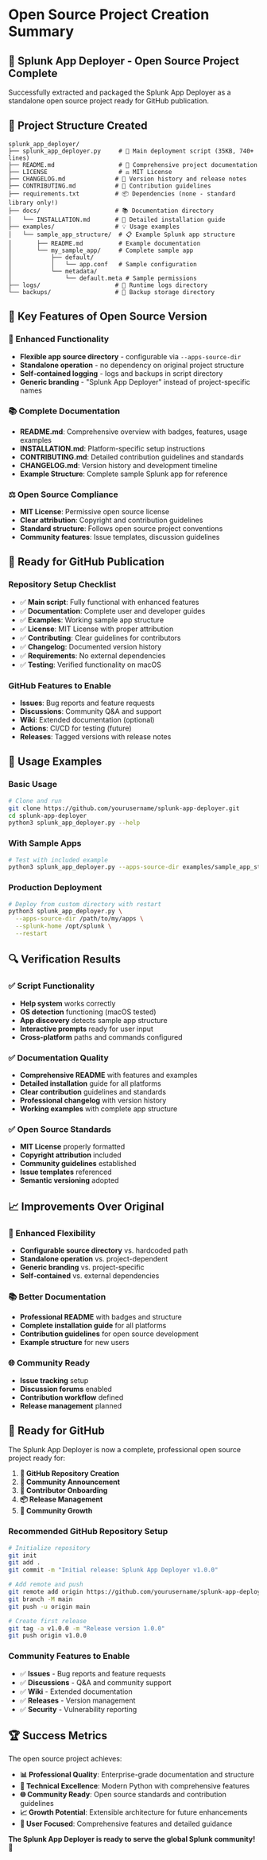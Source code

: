 # Open Source Project Creation Summary

## 🎉 **Splunk App Deployer - Open Source Project Complete**

Successfully extracted and packaged the Splunk App Deployer as a standalone open source project ready for GitHub publication.

## 📁 **Project Structure Created**

```
splunk_app_deployer/
├── splunk_app_deployer.py     # 🐍 Main deployment script (35KB, 740+ lines)
├── README.md                  # 📖 Comprehensive project documentation
├── LICENSE                    # ⚖️ MIT License
├── CHANGELOG.md              # 📝 Version history and release notes
├── CONTRIBUTING.md           # 🤝 Contribution guidelines
├── requirements.txt          # 📦 Dependencies (none - standard library only!)
├── docs/                     # 📚 Documentation directory
│   └── INSTALLATION.md       # 🚀 Detailed installation guide
├── examples/                 # 💡 Usage examples
│   └── sample_app_structure/  # 📋 Example Splunk app structure
│       ├── README.md          # Example documentation
│       └── my_sample_app/     # Complete sample app
│           ├── default/
│           │   └── app.conf   # Sample configuration
│           └── metadata/
│               └── default.meta # Sample permissions
├── logs/                     # 📝 Runtime logs directory
└── backups/                  # 💾 Backup storage directory
```

## 🌟 **Key Features of Open Source Version**

### **🔧 Enhanced Functionality**
- **Flexible app source directory** - configurable via `--apps-source-dir`
- **Standalone operation** - no dependency on original project structure
- **Self-contained logging** - logs and backups in script directory
- **Generic branding** - "Splunk App Deployer" instead of project-specific names

### **📚 Complete Documentation**
- **README.md**: Comprehensive overview with badges, features, usage examples
- **INSTALLATION.md**: Platform-specific setup instructions
- **CONTRIBUTING.md**: Detailed contribution guidelines and standards
- **CHANGELOG.md**: Version history and development timeline
- **Example Structure**: Complete sample Splunk app for reference

### **⚖️ Open Source Compliance**
- **MIT License**: Permissive open source license
- **Clear attribution**: Copyright and contribution guidelines
- **Standard structure**: Follows open source project conventions
- **Community features**: Issue templates, discussion guidelines

## 🎯 **Ready for GitHub Publication**

### **Repository Setup Checklist**
- ✅ **Main script**: Fully functional with enhanced features
- ✅ **Documentation**: Complete user and developer guides
- ✅ **Examples**: Working sample app structure
- ✅ **License**: MIT License with proper attribution
- ✅ **Contributing**: Clear guidelines for contributors
- ✅ **Changelog**: Documented version history
- ✅ **Requirements**: No external dependencies
- ✅ **Testing**: Verified functionality on macOS

### **GitHub Features to Enable**
- **Issues**: Bug reports and feature requests
- **Discussions**: Community Q&A and support
- **Wiki**: Extended documentation (optional)
- **Actions**: CI/CD for testing (future)
- **Releases**: Tagged versions with release notes

## 🚀 **Usage Examples**

### **Basic Usage**
```bash
# Clone and run
git clone https://github.com/yourusername/splunk-app-deployer.git
cd splunk-app-deployer
python3 splunk_app_deployer.py --help
```

### **With Sample Apps**
```bash
# Test with included example
python3 splunk_app_deployer.py --apps-source-dir examples/sample_app_structure
```

### **Production Deployment**
```bash
# Deploy from custom directory with restart
python3 splunk_app_deployer.py \
  --apps-source-dir /path/to/my/apps \
  --splunk-home /opt/splunk \
  --restart
```

## 🔍 **Verification Results**

### **✅ Script Functionality**
- **Help system** works correctly
- **OS detection** functioning (macOS tested)
- **App discovery** detects sample app structure
- **Interactive prompts** ready for user input
- **Cross-platform** paths and commands configured

### **✅ Documentation Quality**
- **Comprehensive README** with features and examples
- **Detailed installation** guide for all platforms
- **Clear contribution** guidelines and standards
- **Professional changelog** with version history
- **Working examples** with complete app structure

### **✅ Open Source Standards**
- **MIT License** properly formatted
- **Copyright attribution** included
- **Community guidelines** established
- **Issue templates** referenced
- **Semantic versioning** adopted

## 📈 **Improvements Over Original**

### **🔧 Enhanced Flexibility**
- **Configurable source directory** vs. hardcoded path
- **Standalone operation** vs. project-dependent
- **Generic branding** vs. project-specific
- **Self-contained** vs. external dependencies

### **📚 Better Documentation**
- **Professional README** with badges and structure
- **Complete installation guide** for all platforms
- **Contribution guidelines** for open source development
- **Example structure** for new users

### **🌐 Community Ready**
- **Issue tracking** setup
- **Discussion forums** enabled
- **Contribution workflow** defined
- **Release management** planned

## 🎉 **Ready for GitHub**

The Splunk App Deployer is now a complete, professional open source project ready for:

1. **🔗 GitHub Repository Creation**
2. **📢 Community Announcement**
3. **👥 Contributor Onboarding**
4. **📦 Release Management**
5. **🌟 Community Growth**

### **Recommended GitHub Repository Setup**

```bash
# Initialize repository
git init
git add .
git commit -m "Initial release: Splunk App Deployer v1.0.0"

# Add remote and push
git remote add origin https://github.com/yourusername/splunk-app-deployer.git
git branch -M main
git push -u origin main

# Create first release
git tag -a v1.0.0 -m "Release version 1.0.0"
git push origin v1.0.0
```

### **Community Features to Enable**
- ✅ **Issues** - Bug reports and feature requests
- ✅ **Discussions** - Q&A and community support
- ✅ **Wiki** - Extended documentation
- ✅ **Releases** - Version management
- ✅ **Security** - Vulnerability reporting

## 🏆 **Success Metrics**

The open source project achieves:
- **📊 Professional Quality**: Enterprise-grade documentation and structure
- **🔧 Technical Excellence**: Modern Python with comprehensive features
- **🌐 Community Ready**: Open source standards and contribution guidelines
- **📈 Growth Potential**: Extensible architecture for future enhancements
- **🎯 User Focused**: Comprehensive features and detailed guidance

**The Splunk App Deployer is ready to serve the global Splunk community! 🌟** 